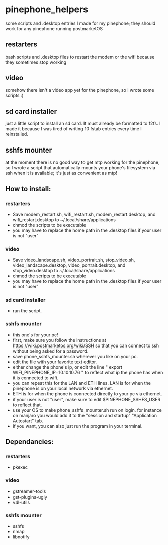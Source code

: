 # pinephone_helpers
some scripts and .desktop entries I made for my pinephone; they should work for any pinephone running postmarketOS

## restarters
bash scripts and .desktop files to restart the modem or the wifi because they sometimes stop working

## video
somehow there isn't a video app yet for the pinephone, so I wrote some scripts :) 

## sd card installer
just a little script to install an sd card. It must already be formatted to f2fs. I made it because I was tired of writing 10 fstab entries every time I reinstalled.

## sshfs mounter
at the moment there is no good way to get mtp working for the pinephone, so I wrote a script that automatically mounts your phone's filesystem via ssh when it is available; it's just as convenient as mtp!
## How to install:
### restarters
- Save modem_restart.sh, wifi_restart.sh, modem_restart.desktop, and wifi_restart.desktop to ~/.local/share/applications
- chmod the scripts to be executable
- you may have to replace the home path in the .desktop files if your user is not "user"
### video
- Save video_landscape.sh, video_portrait.sh, stop_video.sh, video_landscape.desktop, video_portrait.desktop, and stop_video.desktop to ~/.local/share/applications
- chmod the scripts to be executable
- you may have to replace the home path in the .desktop files if your user is not "user"
### sd card installer
- run the script.
### sshfs mounter
- this one's for your pc!
- first, make sure you follow the instructions at https://wiki.postmarketos.org/wiki/SSH so that you can connect to ssh without being asked for a password.
- save phone_sshfs_mounter.sh wherever you like on your pc.
- edit the file with your favorite text editor.
- either change the phone's ip, or edit the line " export WIFI_PINEPHONE_IP=10.10.10.76 " to reflect what ip the phone has when it is connected to wifi.
- you can repeat this for the LAN and ETH lines. LAN is for when the pinephone is on your local network via ethernet.
- ETH is for when the phone is connected directly to your pc via ethernet.
- if your user is not "user", make sure to edit $PINEPHONE_SSHFS_USER to reflect that.
- use your OS to make phone_sshfs_mounter.sh run on login. for instance on manjaro you would add it to the "session and startup" "Application Autostart" tab.
- if you want, you can also just run the program in your terminal.
## Dependancies:
### restarters
- pkexec
### video
- gstreamer-tools
- gst-plugins-ugly
- v4l-utils
### sshfs mounter
- sshfs
- nmap
- libnotify
